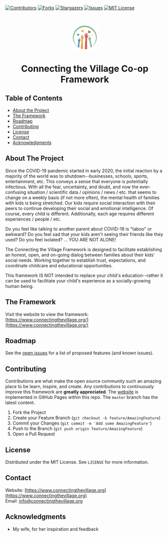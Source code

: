 <!-- PROJECT SHIELDS -->
<!--
*** I'm using markdown "reference style" links for readability.
*** Reference links are enclosed in brackets [ ] instead of parentheses ( ).
*** See the bottom of this document for the declaration of the reference variables
*** for contributors-url, forks-url, etc. This is an optional, concise syntax you may use.
*** https://www.markdownguide.org/basic-syntax/#reference-style-links
-->
[![Contributors][contributors-shield]][contributors-url]
[![Forks][forks-shield]][forks-url]
[![Stargazers][stars-shield]][stars-url]
[![Issues][issues-shield]][issues-url]
[![MIT License][license-shield]][license-url]

<!-- PROJECT LOGO -->
<br />
<p align="center">
  <a href="https://github.com/cappaberra/connecting-the-village">
    <img src="images/logo.png" alt="Logo" width="80" height="80">
  </a>

  <h1 align="center">Connecting the Village Co-op Framework</h1>

</p>

<!-- TABLE OF CONTENTS -->
## Table of Contents

* [About the Project](#about-the-project)
* [The Framework](#framework)
* [Roadmap](#roadmap)
* [Contributing](#contributing)
* [License](#license)
* [Contact](#contact)
* [Acknowledgments](#acknowledgments)

<!-- ABOUT THE PROJECT -->
## About The Project

Since the COVID-19 pandemic started in early 2020, the initial reaction by a majority of the world was to shutdown--businesses, schools, sports, entertainment, etc. This conveys a sense that everyone is potentially infectious. With all the fear, uncertainty, and doubt, and now the ever-confusing situation / scientific data / opinions / news / etc. that seems to change on a weekly basis (if not more often), the mental health of families with kids is being stretched. Our kids require social interaction with their peers to continue developing their social and emotional intelligence. Of course, every child is different. Additionally, each age requires different experiences / people / etc.

Do you feel like talking to another parent about COVID-19 is "taboo" or awkward? Do you feel sad that your kids aren't seeing their friends like they used? Do you feel isolated? ... YOU ARE NOT ALONE!

The Connecting the Village Framework is designed to facilitate establishing an honest, open, and on-going dialog between families about their kids' social needs. Working together to establish trust, expectations, and coordinate childcare and educational opportunities.

This framework IS NOT intended to replace your child's education--rather it can be used to facilitate your child's experience as a socially-growing human being.

<!-- FRAMEWORK -->
## The Framework

Visit the website to view the framework: [https://www.connectingthevillage.org/](https://www.connectingthevillage.org/)

<!-- ROADMAP -->
## Roadmap

See the [open issues](https://github.com/cappaberra/connecting-the-village/issues) for a list of proposed features (and known issues).

<!-- CONTRIBUTING -->
## Contributing

Contributions are what make the open source community such an amazing place to be learn, inspire, and create. Any contributions to continuously improve this framework are **greatly appreciated**. The [website](https://www.connectingthevillage.org/) is implemented in GitHub Pages within this repo. The `master` branch has the latest content.

1. Fork the Project
2. Create your Feature Branch (`git checkout -b feature/AmazingFeature`)
3. Commit your Changes (`git commit -m 'Add some AmazingFeature'`)
4. Push to the Branch (`git push origin feature/AmazingFeature`)
5. Open a Pull Request

<!-- LICENSE -->
## License

Distributed under the MIT License. See `LICENSE` for more information.

<!-- CONTACT -->
## Contact

Website: [https://www.connectingthevillage.org](https://www.connectingthevillage.org)  
Email: [info@connectingthevillage.org](mailto:info@connectingthevillage.org)

<!-- ACKNOWLEDGMENTS -->
## Acknowledgments
* My wife, for her inspiration and feedback

<!-- MARKDOWN LINKS & IMAGES -->
<!-- https://www.markdownguide.org/basic-syntax/#reference-style-links -->
[contributors-shield]: https://img.shields.io/github/contributors/cappaberra/connecting-the-village?style=flat-square
[contributors-url]: https://github.com/cappaberra/connecting-the-village/graphs/contributors
[forks-shield]: https://img.shields.io/github/forks/cappaberra/connecting-the-village?style=flat-square
[forks-url]: https://github.com/cappaberra/connecting-the-village/network/members
[stars-shield]: https://img.shields.io/github/stars/cappaberra/connecting-the-village?style=flat-square
[stars-url]: https://github.com/cappaberra/connecting-the-village/stargazers
[issues-shield]: https://img.shields.io/github/issues/cappaberra/connecting-the-village?style=flat-square
[issues-url]: https://github.com/cappaberra/connecting-the-village/issues
[license-shield]: https://img.shields.io/github/license/cappaberra/connecting-the-village?style=flat-square
[license-url]: https://github.com/cappaberra/connecting-the-village/blob/master/LICENSE.txt
